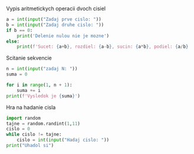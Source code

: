 Vypis aritmetickych operacii dvoch cisiel
```python
a = int(input("Zadaj prve cislo: "))
b = int(input("Zadaj druhe cislo: "))
if b == 0:
    print('Delenie nulou nie je mozne')
else:
    print(f'Sucet: {a+b}, rozdiel: {a-b}, sucin: {a*b}, podiel: {a/b} ')
```

Scitanie sekvencie
```python
n = int(input("zadaj N: "))
suma = 0

for i in range(1, n + 1):
    suma += i
print(f'Vysledok je {suma}')
```

Hra na hadanie cisla
```python
import random
tajne = random.randint(1,11)
cislo = 0
while cislo != tajne:
    cislo = int(input("Hadaj cislo: "))
print("Uhadol si")
```
